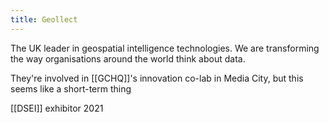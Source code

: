 ```yaml
---
title: Geollect
---
```

The UK leader in geospatial intelligence technologies. We are transforming the way organisations around the world think about data.

They're involved in [[GCHQ]]'s innovation co-lab in Media City, but this seems like a short-term thing

[[DSEI]] exhibitor 2021